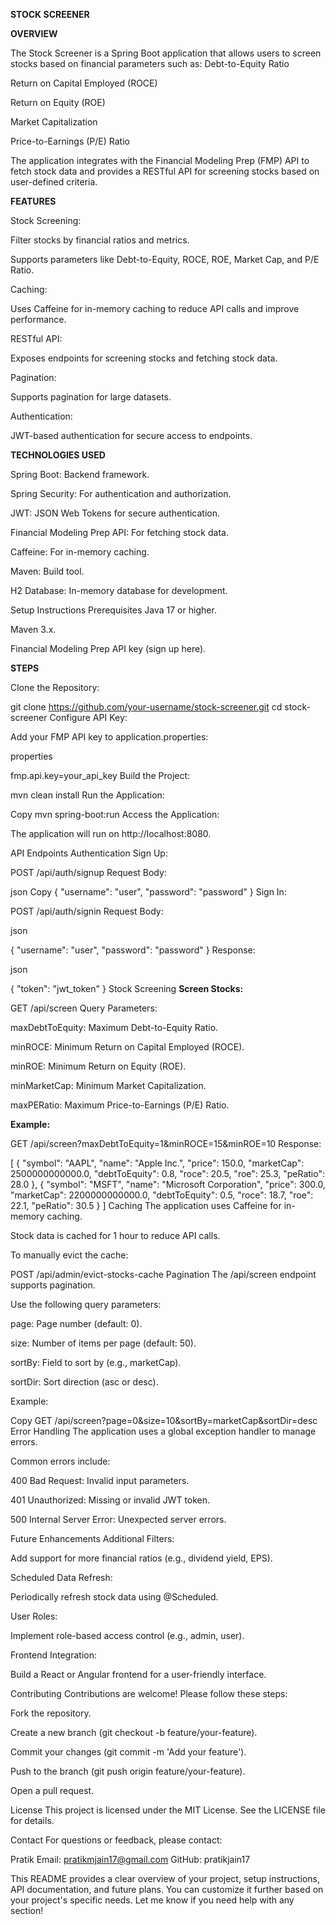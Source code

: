**STOCK SCREENER**

**OVERVIEW**

The Stock Screener is a Spring Boot application that allows users to screen stocks based on financial parameters such as:
Debt-to-Equity Ratio

Return on Capital Employed (ROCE)

Return on Equity (ROE)

Market Capitalization

Price-to-Earnings (P/E) Ratio

The application integrates with the Financial Modeling Prep (FMP) API to fetch stock data and provides a RESTful API for screening stocks based on user-defined criteria.

**FEATURES**

Stock Screening:

Filter stocks by financial ratios and metrics.

Supports parameters like Debt-to-Equity, ROCE, ROE, Market Cap, and P/E Ratio.

Caching:

Uses Caffeine for in-memory caching to reduce API calls and improve performance.

RESTful API:

Exposes endpoints for screening stocks and fetching stock data.

Pagination:

Supports pagination for large datasets.

Authentication:

JWT-based authentication for secure access to endpoints.

**TECHNOLOGIES USED**

Spring Boot: Backend framework.

Spring Security: For authentication and authorization.

JWT: JSON Web Tokens for secure authentication.

Financial Modeling Prep API: For fetching stock data.

Caffeine: For in-memory caching.

Maven: Build tool.

H2 Database: In-memory database for development.

Setup Instructions
Prerequisites
Java 17 or higher.

Maven 3.x.

Financial Modeling Prep API key (sign up here).

**STEPS**

Clone the Repository:

git clone https://github.com/your-username/stock-screener.git
cd stock-screener
Configure API Key:

Add your FMP API key to application.properties:

properties

fmp.api.key=your_api_key
Build the Project:


mvn clean install
Run the Application:

Copy
mvn spring-boot:run
Access the Application:

The application will run on http://localhost:8080.

API Endpoints
Authentication
Sign Up:

POST /api/auth/signup
Request Body:

json
Copy
{
  "username": "user",
  "password": "password"
}
Sign In:

POST /api/auth/signin
Request Body:

json

{
  "username": "user",
  "password": "password"
}
Response:

json

{
  "token": "jwt_token"
}
Stock Screening
**Screen Stocks:**


GET /api/screen
Query Parameters:

maxDebtToEquity: Maximum Debt-to-Equity Ratio.

minROCE: Minimum Return on Capital Employed (ROCE).

minROE: Minimum Return on Equity (ROE).

minMarketCap: Minimum Market Capitalization.

maxPERatio: Maximum Price-to-Earnings (P/E) Ratio.

**Example:**


GET /api/screen?maxDebtToEquity=1&minROCE=15&minROE=10
Response:

[
  {
    "symbol": "AAPL",
    "name": "Apple Inc.",
    "price": 150.0,
    "marketCap": 2500000000000.0,
    "debtToEquity": 0.8,
    "roce": 20.5,
    "roe": 25.3,
    "peRatio": 28.0
  },
  {
    "symbol": "MSFT",
    "name": "Microsoft Corporation",
    "price": 300.0,
    "marketCap": 2200000000000.0,
    "debtToEquity": 0.5,
    "roce": 18.7,
    "roe": 22.1,
    "peRatio": 30.5
  }
]
Caching
The application uses Caffeine for in-memory caching.

Stock data is cached for 1 hour to reduce API calls.

To manually evict the cache:

POST /api/admin/evict-stocks-cache
Pagination
The /api/screen endpoint supports pagination.

Use the following query parameters:

page: Page number (default: 0).

size: Number of items per page (default: 50).

sortBy: Field to sort by (e.g., marketCap).

sortDir: Sort direction (asc or desc).

Example:

Copy
GET /api/screen?page=0&size=10&sortBy=marketCap&sortDir=desc
Error Handling
The application uses a global exception handler to manage errors.

Common errors include:

400 Bad Request: Invalid input parameters.

401 Unauthorized: Missing or invalid JWT token.

500 Internal Server Error: Unexpected server errors.

Future Enhancements
Additional Filters:

Add support for more financial ratios (e.g., dividend yield, EPS).

Scheduled Data Refresh:

Periodically refresh stock data using @Scheduled.

User Roles:

Implement role-based access control (e.g., admin, user).

Frontend Integration:

Build a React or Angular frontend for a user-friendly interface.

Contributing
Contributions are welcome! Please follow these steps:

Fork the repository.

Create a new branch (git checkout -b feature/your-feature).

Commit your changes (git commit -m 'Add your feature').

Push to the branch (git push origin feature/your-feature).

Open a pull request.

License
This project is licensed under the MIT License. See the LICENSE file for details.

Contact
For questions or feedback, please contact:

Pratik
Email: pratikmjain17@gmail.com
GitHub: pratikjain17

This README provides a clear overview of your project, setup instructions, API documentation, and future plans. You can customize it further based on your project's specific needs. Let me know if you need help with any section!
